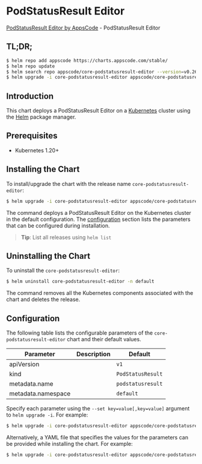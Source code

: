 # PodStatusResult Editor

[PodStatusResult Editor by AppsCode](https://appscode.com) - PodStatusResult Editor

## TL;DR;

```bash
$ helm repo add appscode https://charts.appscode.com/stable/
$ helm repo update
$ helm search repo appscode/core-podstatusresult-editor --version=v0.26.0
$ helm upgrade -i core-podstatusresult-editor appscode/core-podstatusresult-editor -n default --create-namespace --version=v0.26.0
```

## Introduction

This chart deploys a PodStatusResult Editor on a [Kubernetes](http://kubernetes.io) cluster using the [Helm](https://helm.sh) package manager.

## Prerequisites

- Kubernetes 1.20+

## Installing the Chart

To install/upgrade the chart with the release name `core-podstatusresult-editor`:

```bash
$ helm upgrade -i core-podstatusresult-editor appscode/core-podstatusresult-editor -n default --create-namespace --version=v0.26.0
```

The command deploys a PodStatusResult Editor on the Kubernetes cluster in the default configuration. The [configuration](#configuration) section lists the parameters that can be configured during installation.

> **Tip**: List all releases using `helm list`

## Uninstalling the Chart

To uninstall the `core-podstatusresult-editor`:

```bash
$ helm uninstall core-podstatusresult-editor -n default
```

The command removes all the Kubernetes components associated with the chart and deletes the release.

## Configuration

The following table lists the configurable parameters of the `core-podstatusresult-editor` chart and their default values.

|     Parameter      | Description |           Default            |
|--------------------|-------------|------------------------------|
| apiVersion         |             | <code>v1</code>              |
| kind               |             | <code>PodStatusResult</code> |
| metadata.name      |             | <code>podstatusresult</code> |
| metadata.namespace |             | <code>default</code>         |


Specify each parameter using the `--set key=value[,key=value]` argument to `helm upgrade -i`. For example:

```bash
$ helm upgrade -i core-podstatusresult-editor appscode/core-podstatusresult-editor -n default --create-namespace --version=v0.26.0 --set apiVersion=v1
```

Alternatively, a YAML file that specifies the values for the parameters can be provided while
installing the chart. For example:

```bash
$ helm upgrade -i core-podstatusresult-editor appscode/core-podstatusresult-editor -n default --create-namespace --version=v0.26.0 --values values.yaml
```
